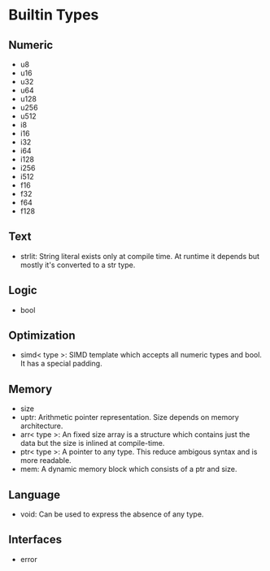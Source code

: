 # Builtin Types
## Numeric
* u8
* u16
* u32
* u64
* u128
* u256
* u512
* i8
* i16
* i32
* i64
* i128
* i256
* i512
* f16
* f32
* f64
* f128

## Text
* strlit: String literal exists only at compile time. At runtime it depends but mostly it's converted to a str type.

## Logic
* bool

## Optimization
* simd< type >: SIMD template which accepts all numeric types and bool. It has a special padding.

## Memory
* size
* uptr: Arithmetic pointer representation. Size depends on memory architecture.
* arr< type >: An fixed size array is a structure which contains just the data but the size is inlined at compile-time.
* ptr< type >: A pointer to any type. This reduce ambigous syntax and is more readable.
* mem: A dynamic memory block which consists of a ptr<u8> and size.

## Language
* void: Can be used to express the absence of any type.

## Interfaces
* error